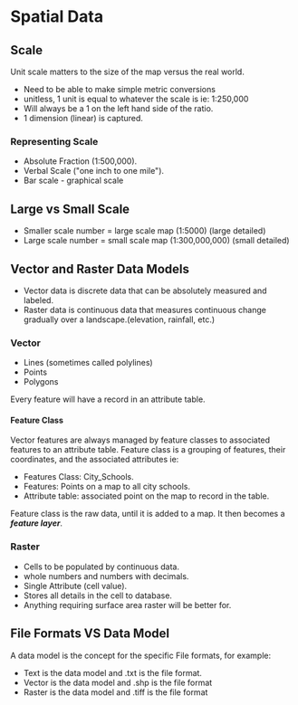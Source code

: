 


# Spatial Data

## Scale

Unit scale matters to the size of the map versus the real world.

- Need to be able to make simple metric conversions
- unitless, 1 unit is equal to whatever the scale is ie: 1:250,000
- Will always be a 1 on the left hand side of the ratio.
- 1 dimension (linear) is captured.

### Representing Scale

- Absolute Fraction (1:500,000).
- Verbal Scale ("one inch to one mile").
- Bar scale - graphical scale

## Large vs Small Scale

- Smaller scale number = large scale map (1:5000) (large detailed)
- Large scale number = small scale map (1:300,000,000) (small detailed)

## Vector and Raster Data Models

- Vector data is discrete data that can be absolutely measured and labeled.
- Raster data is continuous data that measures continuous change gradually over a landscape.(elevation, rainfall, etc.)

### Vector

- Lines (sometimes called polylines)
- Points
- Polygons

Every feature will have a record in an attribute table.

#### Feature Class

Vector features are always managed by feature classes to associated features to an attribute table.
Feature class is a grouping of features, their coordinates, and the associated attributes ie:

- Features Class: City_Schools.
- Features: Points on a map to all city schools.
- Attribute table: associated point on the map to record in the table.

Feature class is the raw data, until it is added to a map. It then becomes a ***feature layer***.



### Raster

- Cells to be populated by continuous data.
- whole numbers and numbers with decimals.
- Single Attribute (cell value).
- Stores all details in the cell to database.
- Anything requiring surface area raster will be better for.

## File Formats VS Data Model

A data model is the concept for the specific File formats, for example:

- Text is the data model and .txt is the file format. 
- Vector is the data model and .shp is the file format
- Raster is the data model and .tiff is the file format





